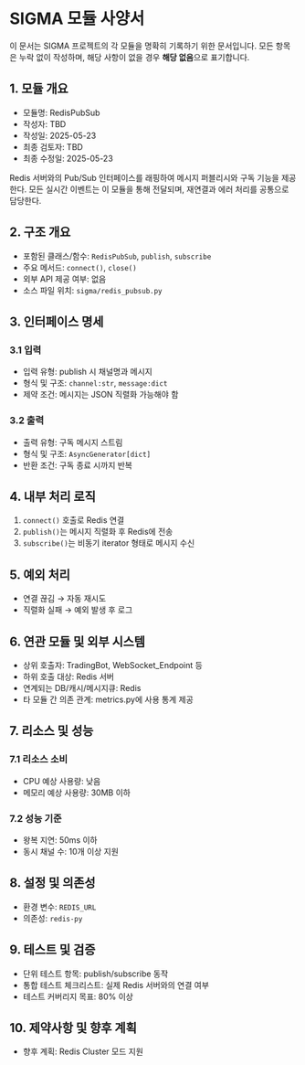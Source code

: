 # SIGMA 모듈 사양서

이 문서는 SIGMA 프로젝트의 각 모듈을 명확히 기록하기 위한 문서입니다. 모든 항목은 누락 없이 작성하며, 해당 사항이 없을 경우 **해당 없음**으로 표기합니다.

## 1. 모듈 개요
* 모듈명: RedisPubSub
* 작성자: TBD
* 작성일: 2025-05-23
* 최종 검토자: TBD
* 최종 수정일: 2025-05-23

Redis 서버와의 Pub/Sub 인터페이스를 래핑하여 메시지 퍼블리시와 구독 기능을 제공
한다. 모든 실시간 이벤트는 이 모듈을 통해 전달되며, 재연결과 에러 처리를 공통으로
담당한다.

## 2. 구조 개요
* 포함된 클래스/함수: `RedisPubSub`, `publish`, `subscribe`
* 주요 메서드: `connect()`, `close()`
* 외부 API 제공 여부: 없음
* 소스 파일 위치: `sigma/redis_pubsub.py`

## 3. 인터페이스 명세
### 3.1 입력
* 입력 유형: publish 시 채널명과 메시지
* 형식 및 구조: `channel:str`, `message:dict`
* 제약 조건: 메시지는 JSON 직렬화 가능해야 함

### 3.2 출력
* 출력 유형: 구독 메시지 스트림
* 형식 및 구조: `AsyncGenerator[dict]`
* 반환 조건: 구독 종료 시까지 반복

## 4. 내부 처리 로직
1. `connect()` 호출로 Redis 연결
2. `publish()`는 메시지 직렬화 후 Redis에 전송
3. `subscribe()`는 비동기 iterator 형태로 메시지 수신

## 5. 예외 처리
* 연결 끊김 → 자동 재시도
* 직렬화 실패 → 예외 발생 후 로그

## 6. 연관 모듈 및 외부 시스템
* 상위 호출자: TradingBot, WebSocket_Endpoint 등
* 하위 호출 대상: Redis 서버
* 연계되는 DB/캐시/메시지큐: Redis
* 타 모듈 간 의존 관계: metrics.py에 사용 통계 제공

## 7. 리소스 및 성능
### 7.1 리소스 소비
* CPU 예상 사용량: 낮음
* 메모리 예상 사용량: 30MB 이하

### 7.2 성능 기준
* 왕복 지연: 50ms 이하
* 동시 채널 수: 10개 이상 지원

## 8. 설정 및 의존성
* 환경 변수: `REDIS_URL`
* 의존성: `redis-py`

## 9. 테스트 및 검증
* 단위 테스트 항목: publish/subscribe 동작
* 통합 테스트 체크리스트: 실제 Redis 서버와의 연결 여부
* 테스트 커버리지 목표: 80% 이상

## 10. 제약사항 및 향후 계획
* 향후 계획: Redis Cluster 모드 지원
